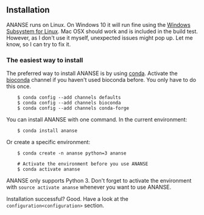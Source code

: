## Installation

ANANSE runs on Linux. On Windows 10 it will run fine using the [Windows Subsystem for Linux](https://docs.microsoft.com/en-us/windows/wsl/install-win10). Mac OSX should work and is included in the build test. However, as I don't use it myself, unexpected issues might pop up. Let me know, so I can try to fix it.

### The easiest way to install

The preferred way to install ANANSE is by using [conda](https://docs.continuum.io/anaconda). Activate the [bioconda](https://bioconda.github.io/) channel if you haven't used bioconda before.
You only have to do this once.
```
    $ conda config --add channels defaults
    $ conda config --add channels bioconda
    $ conda config --add channels conda-forge
```
You can install ANANSE with one command. In the current environment:
```
    $ conda install ananse
```
Or create a specific environment:
```
    $ conda create -n ananse python=3 ananse

    # Activate the environment before you use ANANSE
    $ conda activate ananse
```
ANANSE only supports Python 3. Don't forget to activate the environment with `source activate ananse` whenever you want to use ANANSE.

Installation successful? Good. Have a look at the `configuration<configuration>` section.

